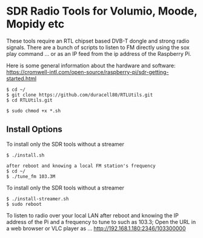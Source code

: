 # SDR Radio Tools for Volumio, Moode, Mopidy etc
These tools require an RTL chipset based DVB-T dongle and strong radio signals. There are a bunch of scripts to listen to FM directly using the sox play command ... or as an IP feed from the ip address of the Raspberry Pi.

Here is some general information about the hardware and software:
https://cromwell-intl.com/open-source/raspberry-pi/sdr-getting-started.html

```
$ cd ~/
$ git clone https://github.com/duracell80/RTLUtils.git
$ cd RTLUtils.git

$ sudo chmod +x *.sh
```

## Install Options
To install only the SDR tools without a streamer
```
$ ./install.sh

after reboot and knowing a local FM station's frequency
$ cd ~/
$ ./tune_fm 103.3M
```

To install only the SDR tools without a streamer
```
$ ./install-streamer.sh
$ sudo reboot
```

To listen to radio over your local LAN after reboot and knowing the IP address of the Pi and a frequency to tune to such as 103.3; Open the URL in a web browser or VLC player as ... http://192.168.1.180:2346/103300000
